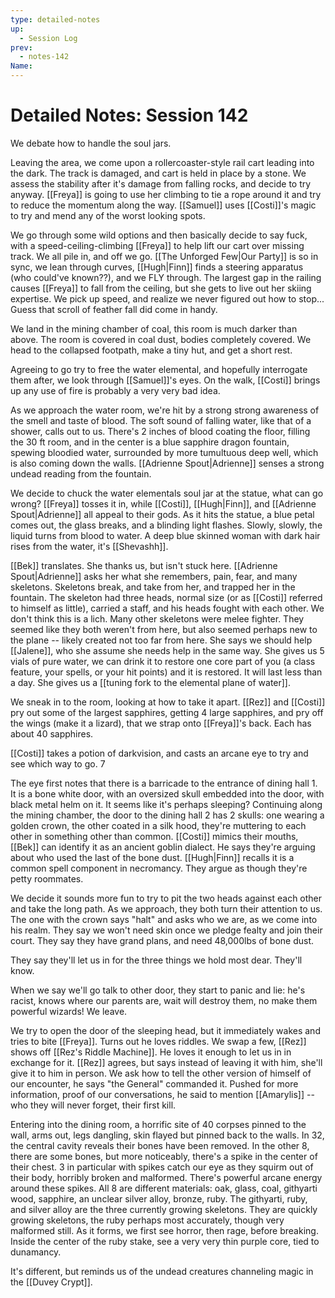 ```yaml
---
type: detailed-notes
up:
  - Session Log
prev:
  - notes-142
Name:
---
```


# Detailed Notes: Session 142

We debate how to handle the soul jars. 

Leaving the area, we come upon a rollercoaster-style rail cart leading into the dark. The track is damaged, and cart is held in place by a stone. We assess the stability after it's damage from falling rocks, and decide to try anyway. [[Freya]] is going to use her climbing to tie a rope around it and try to reduce the momentum along the way. [[Samuel]] uses [[Costi]]'s magic to try and mend any of the worst looking spots. 

We go through some wild options and then basically decide to say fuck, with a speed-ceiling-climbing [[Freya]] to help lift our cart over missing track. We all pile in, and off we go. [[The Unforged Few|Our Party]] is so in sync, we lean through curves, [[Hugh|Finn]] finds a steering apparatus (who could've known??), and we FLY through. The largest gap in the railing causes [[Freya]] to fall from the ceiling, but she gets to live out her skiing expertise. We pick up speed, and realize we never figured out how to stop... Guess that scroll of feather fall did come in handy. 

We land in the mining chamber of coal, this room is much darker than above. The room is covered in coal dust, bodies completely covered. We head to the collapsed footpath, make a tiny hut, and get a short rest. 

Agreeing to go try to free the water elemental, and hopefully interrogate them after, we look through [[Samuel]]'s eyes. On the walk, [[Costi]] brings up any use of fire is probably a very very bad idea. 

As we approach the water room, we're hit by a strong strong awareness of the smell and taste of blood. The soft sound of falling water, like that of a shower, calls out to us. There's 2 inches of blood coating the floor, filling the 30 ft room, and in the center is a blue sapphire dragon fountain, spewing bloodied water, surrounded by more tumultuous deep well, which is also coming down the walls. [[Adrienne Spout|Adrienne]] senses a strong undead reading from the fountain. 

We decide to chuck the water elementals soul jar at the statue, what can go wrong? [[Freya]] tosses it in, while [[Costi]], [[Hugh|Finn]], and [[Adrienne Spout|Adrienne]] all appeal to their gods. As it hits the statue, a blue petal comes out, the glass breaks, and a blinding light flashes. Slowly, slowly, the liquid turns from blood to water. A deep blue skinned woman with dark hair rises from the water, it's [[Shevashh]]. 

[[Bek]] translates. She thanks us, but isn't stuck here. [[Adrienne Spout|Adrienne]] asks her what she remembers, pain, fear, and many skeletons. Skeletons break, and take from her, and trapped her in the fountain. The skeleton had three heads, normal size (or as [[Costi]] referred to himself as little), carried a staff, and his heads fought with each other. We don't think this is a lich. Many other skeletons were melee fighter. They seemed like they both weren't from here, but also seemed perhaps new to the plane -- likely created not too far from here. She says we should help [[Jalene]], who she assume she needs help in the same way. She gives us 5 vials of pure water, we can drink it to restore one core part of you (a class feature, your spells, or your hit points) and it is restored. It will last less than a day. She gives us a [[tuning fork to the elemental plane of water]]. 

We sneak in to the room, looking at how to take it apart. [[Rez]] and [[Costi]] pry out some of the largest sapphires, getting 4 large sapphires, and pry off the wings (make it a lizard), that we strap onto [[Freya]]'s back. Each has about 40 sapphires. 

[[Costi]] takes a potion of darkvision, and casts an arcane eye to try and see which way to go. 7

The eye first notes that there is a barricade to the entrance of dining hall 1. It is a bone white door, with an oversized skull embedded into the door, with black metal helm on it. It seems like it's perhaps sleeping? Continuing along the mining chamber, the door to the dining hall 2 has 2 skulls: one wearing a golden crown, the other coated in a silk hood, they're muttering to each other in something other than common. [[Costi]] mimics their mouths, [[Bek]] can identify it as an ancient goblin dialect. He says they're arguing about who used the last of the bone dust. [[Hugh|Finn]] recalls it is a common spell component in necromancy. They argue as though they're petty roommates. 

We decide it sounds more fun to try to pit the two heads against each other and take the long path. As we approach, they both turn their attention to us. The one with the crown says "halt" and asks who we are, as we come into his realm. They say we won't need skin once we pledge fealty and join their court. They say they have grand plans, and need 48,000lbs of bone dust. 

They say they'll let us in for the three things we hold most dear. They'll know.

When we say we'll go talk to other door, they start to panic and lie: he's racist, knows where our parents are, wait will destroy them, no make them powerful wizards! We leave.

We try to open the door of the sleeping head, but it immediately wakes and tries to bite [[Freya]]. Turns out he loves riddles. We swap a few, [[Rez]] shows off [[Rez's Riddle Machine]]. He loves it enough to let us in in exchange for it. [[Rez]] agrees, but says instead of leaving it with him, she'll give it to him in person. We ask how to tell the other version of himself of our encounter, he says "the General" commanded it. Pushed for more information, proof of our conversations, he said to mention [[Amarylis]] -- who they will never forget, their first kill. 

Entering into the dining room, a horrific site of 40 corpses pinned to the wall, arms out, legs dangling, skin flayed but pinned back to the walls. In 32, the central cavity reveals their bones have been removed. In the other 8, there are some bones, but more noticeably, there's a spike in the center of their chest. 3 in particular with spikes catch our eye as they squirm out of their body, horribly broken and malformed. There's powerful arcane energy around these spikes. All 8 are different materials: oak, glass, coal, githyarti wood, sapphire, an unclear silver alloy, bronze, ruby. The githyarti, ruby, and silver alloy are the three currently growing skeletons. They are quickly growing skeletons, the ruby perhaps most accurately, though very malformed still. As it forms, we first see horror, then rage, before breaking. Inside the center of the ruby stake, see a very very thin purple core, tied to dunamancy. 

It's different, but reminds us of the undead creatures channeling magic in the [[Duvey Crypt]]. 



